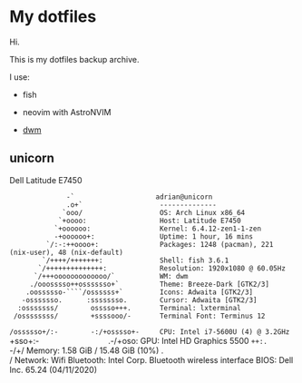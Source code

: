 # My dotfiles
Hi.

This is my dotfiles backup archive.

I use: 

  - fish

  - neovim with AstroNVIM

  - [dwm](https://gitlab.com/fxj9a/dwm)
  
## unicorn
Dell Latitude E7450

                  -`                    adrian@unicorn 
                  .o+`                   -------------- 
                 `ooo/                   OS: Arch Linux x86_64 
                `+oooo:                  Host: Latitude E7450 
               `+oooooo:                 Kernel: 6.4.12-zen1-1-zen 
               -+oooooo+:                Uptime: 1 hour, 16 mins 
             `/:-:++oooo+:               Packages: 1248 (pacman), 221 (nix-user), 48 (nix-default) 
            `/++++/+++++++:              Shell: fish 3.6.1 
           `/++++++++++++++:             Resolution: 1920x1080 @ 60.05Hz 
          `/+++ooooooooooooo/`           WM: dwm 
         ./ooosssso++osssssso+`          Theme: Breeze-Dark [GTK2/3] 
        .oossssso-````/ossssss+`         Icons: Adwaita [GTK2/3] 
       -osssssso.      :ssssssso.        Cursor: Adwaita [GTK2/3] 
      :osssssss/        osssso+++.       Terminal: lxterminal 
     /ossssssss/        +ssssooo/-       Terminal Font: Terminus 12 
   `/ossssso+/:-        -:/+osssso+-     CPU: Intel i7-5600U (4) @ 3.2GHz 
  `+sso+:-`                 `.-/+oso:    GPU: Intel HD Graphics 5500 
 `++:.                           `-/+/   Memory: 1.58 GiB / 15.48 GiB (10%) 
 .`                                 `/   Network: Wifi
                                         Bluetooth: Intel Corp. Bluetooth wireless interface
                                         BIOS: Dell Inc. 65.24 (04/11/2020)
